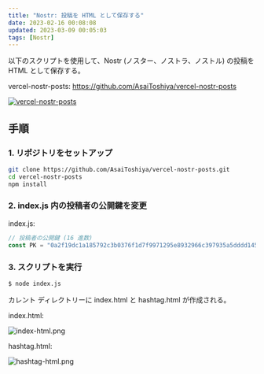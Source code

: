 ```yaml
---
title: "Nostr: 投稿を HTML として保存する"
date: 2023-02-16 00:08:08
updated: 2023-03-09 00:05:03
tags: [Nostr]
---
```


以下のスクリプトを使用して、Nostr (ノスター、ノストラ、ノストル) の投稿を HTML として保存する。

vercel-nostr-posts: https://github.com/AsaiToshiya/vercel-nostr-posts

[![vercel-nostr-posts](https://opengraph.githubassets.com/39a24f2f4dc156f9732241d014dae016eacbe8f0d0a0680cc1520179ce90a416/AsaiToshiya/vercel-nostr-posts)](https://github.com/AsaiToshiya/vercel-nostr-posts)

<!-- more -->

## 手順

### 1. リポジトリをセットアップ

```bash
git clone https://github.com/AsaiToshiya/vercel-nostr-posts.git
cd vercel-nostr-posts
npm install
```

### 2. index.js 内の投稿者の公開鍵を変更

index.js:

```javascript
// 投稿者の公開鍵 (16 進数)
const PK = "0a2f19dc1a185792c3b0376f1d7f9971295e8932966c397935a5dddd1451a25a";
```

### 3. スクリプトを実行

```bash
$ node index.js
```

カレント ディレクトリーに index.html と hashtag.html が作成される。

index.html:

![index-html.png](nostr-save-posts-as-html/index-html.png)

hashtag.html:

![hashtag-html.png](nostr-save-posts-as-html/hashtag-html.png)

